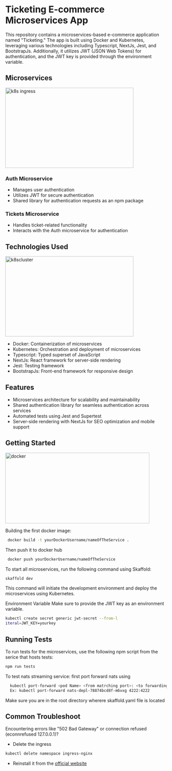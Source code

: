 # Ticketing E-commerce Microservices App

This repository contains a microservices-based e-commerce application named "Ticketing." The app is built using Docker and Kubernetes, leveraging various technologies including Typescript, NextJs, Jest, and BootstrapJs. Additionally, it utilizes JWT (JSON Web Tokens) for authentication, and the JWT key is provided through the environment variable.

## Microservices
<img width="400" height="250" alt="k8s ingress" src="https://github.com/akhmadmamirov/ticketing/assets/105142060/4447114c-3927-44ab-90e2-95aa8f0f293b">

### Auth Microservice
- Manages user authentication
- Utilizes JWT for secure authentication
- Shared library for authentication requests as an npm package

### Tickets Microservice
- Handles ticket-related functionality
- Interacts with the Auth microservice for authentication

## Technologies Used
<img width="400" height="250" alt="k8scluster" src="https://github.com/akhmadmamirov/ticketing/assets/105142060/1168b372-e630-4522-b837-0ba9488db390">

- Docker: Containerization of microservices
- Kubernetes: Orchestration and deployment of microservices
- Typescript: Typed superset of JavaScript
- NextJs: React framework for server-side rendering
- Jest: Testing framework
- BootstrapJs: Front-end framework for responsive design

## Features
- Microservices architecture for scalability and maintainability
- Shared authentication library for seamless authentication across services
- Automated tests using Jest and Supertest
- Server-side rendering with NextJs for SEO optimization and mobile support

## Getting Started
<img width="450" height="220" alt="docker" src="https://github.com/akhmadmamirov/ticketing/assets/105142060/b33c8fdd-f154-4455-aed1-81fa987a526d">

Building the first docker image:
```bash
 docker build -t yourDockerUsername/nameOfTheService .
```
Then push it to docker hub
```bash
 docker push yourDockerUsername/nameOfTheService 
```
To start all microservices, run the following command using Skaffold:
```bash
skaffold dev
```

This command will initiate the development environment and deploy the microservices using Kubernetes.

Environment Variable
Make sure to provide the JWT key as an environment variable.
```bash
kubectl create secret generic jwt-secret --from-l
iteral=JWT_KEY=yourkey
```

## Running Tests
To run tests for the microservices, use the following npm script from the serice that hosts tests:
```bash
npm run tests
```
To test nats streaming service: first port forward nats using
```bash
  kubectl port-forward <pod Name> <from matrching port>: <to forwarding port> 
  Ex: kubectl port-forward nats-depl-78874bcd8f-m6vxg 4222:4222
```

Make sure you are in the root directory wherere skaffold.yaml file is located

## Common Troubleshoot

Encountering errors like "502 Bad Gateway" or connection refused (econnrefused 127.0.0.1)?
- Delete the ingress
```bash
kubectl delete namespace ingress-nginx
```
- Reinstall it from the [official website](https://kubernetes.github.io/ingress-nginx/deploy/)
